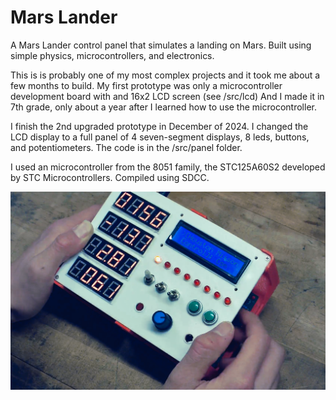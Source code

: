 # Mars Lander

A Mars Lander control panel that simulates a landing on Mars. 
Built using simple physics, microcontrollers, and electronics.

This is is probably one of my most complex projects and it took me about a few months to build.
My first prototype was only a microcontroller development board with and 16x2 LCD screen (see /src/lcd)
And I made it in 7th grade, only about a year after I learned how to use the microcontroller.

I finish the 2nd upgraded prototype in December of 2024. I changed the LCD display to a full panel of 4 seven-segment displays, 8 leds, buttons, and potentiometers.
The code is in the /src/panel folder.

I used an microcontroller from the 8051 family, the STC125A60S2 developed by STC Microcontrollers. Compiled using SDCC.


![](img/mars_lander.png)
